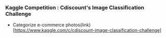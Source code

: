 ### Kaggle Competition : Cdiscount's Image Classification Challenge
 - Categorize e-commerce photos(link)[https://www.kaggle.com/c/cdiscount-image-classification-challenge]
